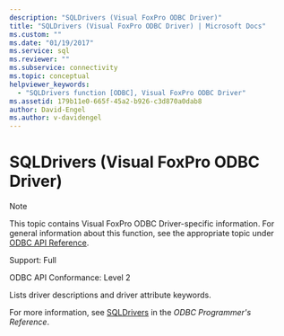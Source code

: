 ```yaml
---
description: "SQLDrivers (Visual FoxPro ODBC Driver)"
title: "SQLDrivers (Visual FoxPro ODBC Driver) | Microsoft Docs"
ms.custom: ""
ms.date: "01/19/2017"
ms.service: sql
ms.reviewer: ""
ms.subservice: connectivity
ms.topic: conceptual
helpviewer_keywords: 
  - "SQLDrivers function [ODBC], Visual FoxPro ODBC Driver"
ms.assetid: 179b11e0-665f-45a2-b926-c3d870a0dab8
author: David-Engel
ms.author: v-davidengel
---
```

# SQLDrivers (Visual FoxPro ODBC Driver)
> [!NOTE]  
>  This topic contains Visual FoxPro ODBC Driver-specific information. For general information about this function, see the appropriate topic under [ODBC API Reference](../../odbc/reference/syntax/odbc-api-reference.md).  
  
 Support: Full  
  
 ODBC API Conformance: Level 2  
  
 Lists driver descriptions and driver attribute keywords.  
  
 For more information, see [SQLDrivers](../../odbc/reference/syntax/sqldrivers-function.md) in the *ODBC Programmer's Reference*.
